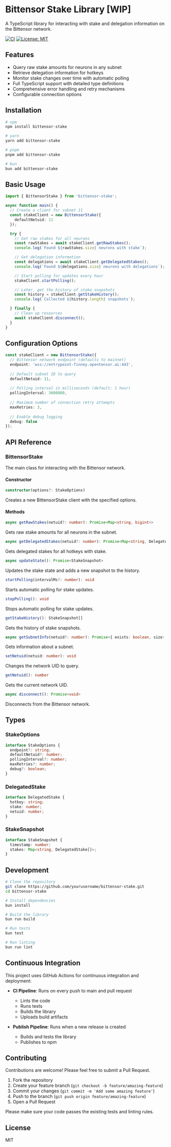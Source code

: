 # Bittensor Stake Library [WIP]

A TypeScript library for interacting with stake and delegation information on the Bittensor network.

[![CI](https://github.com/yourusername/bittensor-stake/actions/workflows/ci.yml/badge.svg)](https://github.com/yourusername/bittensor-stake/actions/workflows/ci.yml)
[![License: MIT](https://img.shields.io/badge/License-MIT-yellow.svg)](https://opensource.org/licenses/MIT)

## Features

- Query raw stake amounts for neurons in any subnet
- Retrieve delegation information for hotkeys
- Monitor stake changes over time with automatic polling
- Full TypeScript support with detailed type definitions
- Comprehensive error handling and retry mechanisms
- Configurable connection options

## Installation

```bash
# npm
npm install bittensor-stake

# yarn
yarn add bittensor-stake

# pnpm
pnpm add bittensor-stake

# bun
bun add bittensor-stake
```

## Basic Usage

```typescript
import { BittensorStake } from 'bittensor-stake';

async function main() {
  // Create a client for subnet 11
  const stakeClient = new BittensorStake({
    defaultNetuid: 11
  });

  try {
    // Get raw stakes for all neurons
    const rawStakes = await stakeClient.getRawStakes();
    console.log(`Found ${rawStakes.size} neurons with stake`);

    // Get delegation information
    const delegations = await stakeClient.getDelegatedStakes();
    console.log(`Found ${delegations.size} neurons with delegations`);

    // Start polling for updates every hour
    stakeClient.startPolling();

    // Later, get the history of stake snapshots
    const history = stakeClient.getStakeHistory();
    console.log(`Collected ${history.length} snapshots`);

  } finally {
    // Clean up resources
    await stakeClient.disconnect();
  }
}
```

## Configuration Options

```typescript
const stakeClient = new BittensorStake({
  // Bittensor network endpoint (defaults to mainnet)
  endpoint: 'wss://entrypoint-finney.opentensor.ai:443',
  
  // Default subnet ID to query
  defaultNetuid: 11,
  
  // Polling interval in milliseconds (default: 1 hour)
  pollingInterval: 3600000,
  
  // Maximum number of connection retry attempts
  maxRetries: 3,
  
  // Enable debug logging
  debug: false
});
```

## API Reference

### BittensorStake

The main class for interacting with the Bittensor network.

#### Constructor

```typescript
constructor(options?: StakeOptions)
```

Creates a new BittensorStake client with the specified options.

#### Methods

```typescript
async getRawStakes(netuid?: number): Promise<Map<string, bigint>>
```

Gets raw stake amounts for all neurons in the subnet.

```typescript
async getDelegatedStakes(netuid?: number): Promise<Map<string, DelegatedStake[]>>
```

Gets delegated stakes for all hotkeys with stake.

```typescript
async updateState(): Promise<StakeSnapshot>
```

Updates the stake state and adds a new snapshot to the history.

```typescript
startPolling(intervalMs?: number): void
```

Starts automatic polling for stake updates.

```typescript
stopPolling(): void
```

Stops automatic polling for stake updates.

```typescript
getStakeHistory(): StakeSnapshot[]
```

Gets the history of stake snapshots.

```typescript
async getSubnetInfo(netuid?: number): Promise<{ exists: boolean, size: number }>
```

Gets information about a subnet.

```typescript
setNetuid(netuid: number): void
```

Changes the network UID to query.

```typescript
getNetuid(): number
```

Gets the current network UID.

```typescript
async disconnect(): Promise<void>
```

Disconnects from the Bittensor network.

## Types

### StakeOptions

```typescript
interface StakeOptions {
  endpoint?: string;
  defaultNetuid?: number;
  pollingInterval?: number;
  maxRetries?: number;
  debug?: boolean;
}
```

### DelegatedStake

```typescript
interface DelegatedStake {
  hotkey: string;
  stake: number;
  netuid: number;
}
```

### StakeSnapshot

```typescript
interface StakeSnapshot {
  timestamp: number;
  stakes: Map<string, DelegatedStake[]>;
}
```

## Development

```bash
# Clone the repository
git clone https://github.com/yourusername/bittensor-stake.git
cd bittensor-stake

# Install dependencies
bun install

# Build the library
bun run build

# Run tests
bun test

# Run linting
bun run lint
```

## Continuous Integration

This project uses GitHub Actions for continuous integration and deployment:

- **CI Pipeline**: Runs on every push to main and pull request
  - Lints the code
  - Runs tests
  - Builds the library
  - Uploads build artifacts

- **Publish Pipeline**: Runs when a new release is created
  - Builds and tests the library
  - Publishes to npm

## Contributing

Contributions are welcome! Please feel free to submit a Pull Request.

1. Fork the repository
2. Create your feature branch (`git checkout -b feature/amazing-feature`)
3. Commit your changes (`git commit -m 'Add some amazing feature'`)
4. Push to the branch (`git push origin feature/amazing-feature`)
5. Open a Pull Request

Please make sure your code passes the existing tests and linting rules.

## License

MIT
